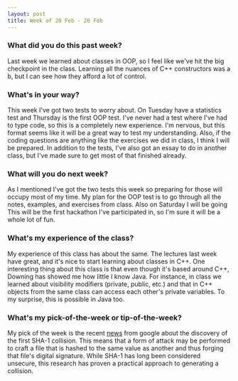```yaml
---
layout: post
title: Week of 20 Feb - 26 Feb
---
```


### What did you do this past week?
Last week we learned about classes in OOP, so I feel like we've hit the big checkpoint in the class. Learning all the nuances of C++ constructors was a b, but I can see how they afford a lot of control. 

### What's in your way?
This week I've got two tests to worry about. On Tuesday have a statistics test and Thursday is the first OOP test. I've never had a test where I've had to type code, so this is a completely new experience. I'm nervous, but this format seems like it will be a great way to test my understanding. Also, if the coding questions are anything like the exercises we did in class, I think I will be prepared. In addition to the tests, I've also got an essay to do in another class, but I've made sure to get most of that finished already. 

### What will you do next week?
As I mentioned I've got the two tests this week so preparing for those will occupy most of my time. My plan for the OOP test is to go through all the notes, examples, and exercises from class. Also on Saturday I will be going This will be the first hackathon I've participated in, so I'm sure it will be a whole lot of fun. 

### What's my experience of the class?
My experience of this class has about the same. The lectures last week have great, and it's nice to start learning about classes in C++. One interesting thing about this class is that even though it's based around C++, Downing has showed me how little I know Java. For instance, in class we learned about visibility modifiers (private, public, etc.) and that in C++ objects from the same class can access each other's private variables. To my surprise, this is possible in Java too.

### What's my pick-of-the-week or tip-of-the-week?
My pick of the week is the recent [news](https://security.googleblog.com/2017/02/announcing-first-sha1-collision.html) from google about the discovery of the first SHA-1 collision. This means that a form of attack may be performed to craft a file that is hashed to the same value as another and thus forging that file's digital signature. While SHA-1 has long been considered unsecure, this research has proven a practical approach to generating a collision.
